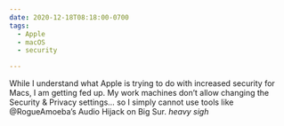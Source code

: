 ```yaml
---
date: 2020-12-18T08:18:00-0700
tags:
  - Apple
  - macOS
  - security

---
```


While I understand what Apple is trying to do with increased security for Macs, I am getting fed up. My work machines don’t allow changing the Security & Privacy settings… so I simply cannot use tools like @RogueAmoeba’s Audio Hijack on Big Sur. *heavy sigh*